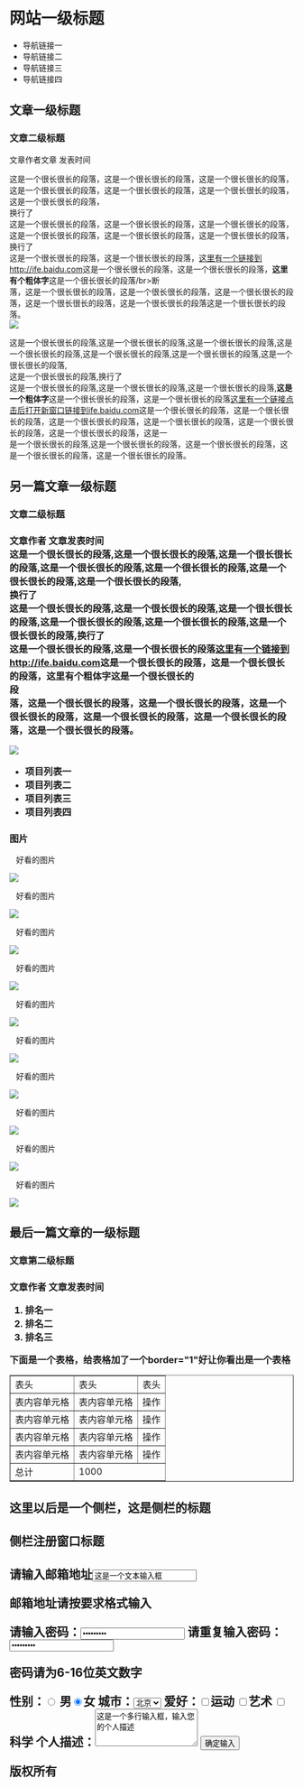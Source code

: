 <html>
<head>
<meta charset="UTF-8">
<title>任务一</title>
</head>
<body>
	<h1>网站一级标题</h1>
	<ul>
		<li>导航链接一</li>
		<li>导航链接二</li>
		<li>导航链接三</li>
		<li>导航链接四</li>
	</ul>
	<h2>文章一级标题</h2>
	<h3>文章二级标题</h3>
	<p>文章作者文章&nbsp;发表时间</p>
	<p>这是一个很长很长的段落，这是一个很长很长的段落，这是一个很长很长的段落，这是一个很长很长的段落，这是一个很长很长的段落，这是一个很长很长的段落，这是一个很长很长的段落，</br>换行了</br>这是一个很长很长的段落，这是一个很长很长的段落，这是一个很长很长的段落，这是一个很长很长的段落，这是一个很长很长的段落，这是一个很长很长的段落，换行了</br>这是一个很长很长的段落，这是一个很长很长的段落，<a href="http://ife.baidu.com" >这里有一个链接到http://ife.baidu.com</a>这是一个很长很长的段落，这是一个很长很长的段落，<strong>这里有个粗体字</strong>这是一个很长很长的段落/br>断</br>落，这是一个很长很长的段落，这是一个很长很长的段落，这是一个很长很长的段落，这是一个很长很长的段落，这是一个很长很长的段落这是一个很长很长的段落。</br>
	<img src="59ebc24408276837baf22e9ddd2a_1024_768.jpg" >
    <p>这是一个很长很长的段落,这是一个很长很长的段落,这是一个很长很长的段落,这是一个很长很长的段落,这是一个很长很长的段落,这是一个很长很长的段落,这是一个很长很长的段落,</br>这是一个很长很长的段落,换行了</br>这是一个很长很长的段落,这是一个很长很长的段落,这是一个很长很长的段落,<strong>这是一个粗体字</strong>这是一个很长很长的段落，这是一个很长很长的段落<a href="http://ife.baidu.com" target="_blank">这里有一个链接点击后打开新窗口链接到ife.baidu.com</a>这是一个很长很长的段落，这是一个很长很长的段落，这是一个很长很长的段落，这是一个很长很长的段落，这是一个很长很长的段落，这是一个很长很长的段落，这是一</br>是一个很长很长的段落,这是一个很长很长的段落，这是一个很长很长的段落，这是一个很长很长的段落，这是一个很长很长的段落。</br></p>
    <h2>另一篇文章一级标题</h2>
    <h3>文章二级标题<h3>
    <p>文章作者&nbsp;文章发表时间</br>这是一个很长很长的段落,这是一个很长很长的段落,这是一个很长很长的段落,这是一个很长很长的段落,这是一个很长很长的段落,这是一个很长很长的段落,这是一个很长很长的段落,</br>换行了</br>这是一个很长很长的段落,这是一个很长很长的段落,这是一个很长很长的段落,这是一个很长很长的段落,这是一个很长很长的段落,这是一个很长很长的段落,换行了</br>这是一个很长很长的段落,这是一个很长很长的段落<a href="http://ife.baidu.com" >这里有一个链接到http://ife.baidu.com</a>这是一个很长很长的段落，这是一个很长很长的段落，<strong>这里有个粗体字</strong>这是一个很长很长的</br>段</br>落，这是一个很长很长的段落，这是一个很长很长的段落，这是一个很长很长的段落，这是一个很长很长的段落，这是一个很长很长的段落，这是一个很长很长的段落。</p>
    <img src="59ebc24408276837baf22e9ddd2a_1024_768.jpg" >
    <ul>
		<li>项目列表一</li>
		<li>项目列表二</li>
		<li>项目列表三</li>
		<li>项目列表四</li>
	</ul>
	<h3>图片</h3>
	<p>&nbsp;&nbsp;&nbsp;好看的图片</br></p>
	<img src="59ebc24408276837baf22e9ddd2a_1024_768.jpg" >
	<p>&nbsp;&nbsp;&nbsp;好看的图片</br></p>
	<img src="59ebc24408276837baf22e9ddd2a_1024_768.jpg" >
	<p>&nbsp;&nbsp;&nbsp;好看的图片</br></p>
	<img src="59ebc24408276837baf22e9ddd2a_1024_768.jpg" >
	<p>&nbsp;&nbsp;&nbsp;好看的图片</br></p>
    <img src="59ebc24408276837baf22e9ddd2a_1024_768.jpg" >
	<p>&nbsp;&nbsp;&nbsp;好看的图片</br></p>
	<img src="59ebc24408276837baf22e9ddd2a_1024_768.jpg" >
	<p>&nbsp;&nbsp;&nbsp;好看的图片</br></p>
	<img src="59ebc24408276837baf22e9ddd2a_1024_768.jpg" >
	<p>&nbsp;&nbsp;&nbsp;好看的图片</br></p>
	<img src="59ebc24408276837baf22e9ddd2a_1024_768.jpg" >
	<p>&nbsp;&nbsp;&nbsp;好看的图片</br></p>
	<img src="59ebc24408276837baf22e9ddd2a_1024_768.jpg" >
	<p>&nbsp;&nbsp;&nbsp;好看的图片</br></p>
	<img src="59ebc24408276837baf22e9ddd2a_1024_768.jpg" >
	<p>&nbsp;&nbsp;&nbsp;好看的图片</br></p>
	<img src="59ebc24408276837baf22e9ddd2a_1024_768.jpg" >
	<h2>最后一篇文章的一级标题</h2>
	<h3>文章第二级标题<h3>
	<p>文章作者&nbsp;文章发表时间</p>
	<ol>
		<li>排名一</li>
	    <li>排名二</li>
	    <li>排名三</li>
	</ol>
	<p>下面是一个表格，给表格加了一个border="1"好让你看出是一个表格</br></p>
	<table border=1>
		<tr>
			<td>表头</td>
			<td>表头</td>
			<td>表头</td>
		</tr>
		<tr>
			<td>表内容单元格</td>
			<td>表内容单元格</td>
			<td>操作</td>
		</tr>
		<tr>
			<td>表内容单元格</td>
			<td>表内容单元格</td>
			<td>操作</td>
		</tr>
		<tr>
			<td>表内容单元格</td>
			<td>表内容单元格</td>
			<td>操作</td>
		</tr>
		<tr>
			<td>表内容单元格</td>
			<td>表内容单元格</td>
			<td>操作</td>
		</tr>
		<tr>
			<td>总计</td>
			<td colspan="2">1000</td>
		</tr>
        </table>
        <h2>这里以后是一个侧栏，这是侧栏的标题</h2>
        <h2>侧栏注册窗口标题<h2>
        <form action="">请输入邮箱地址<input type="text" value="这是一个文本输入框"/>
        <p>邮箱地址请按要求格式输入</p>
        请输入密码：<input type="password" value="这是一个文本输入框"/>
        请重复输入密码：<input type="password" value="这是一个文本输入框"/><br>
        <p>密码请为6-16位英文数字</br></p>
        <form action="">
        	性别：<input type="radio" value="male" name="sex" checked="checked"> 男<input type="radio" value="female" name="sex" checked="checked">女
        	城市：<select>
        	        <option value="city">北京</option>
        	        <option value="city">上海</option>
        	        <option value="city">广州</option>
        	        <option value="city">南京</option>
        	    </select>
        	爱好：<input type="checkbox" name="运动"/>运动
        	      <input type="checkbox" name="艺术"/>艺术
        	      <input type="checkbox" name="科学"/>科学
        	个人描述：<textarea name="" id="" rows="4" >这是一个多行输入框，输入您的个人描述</textarea>
        	<input type="button" value="确定输入">
        </form>
        <p>版权所有</p>



</body>
</html>
